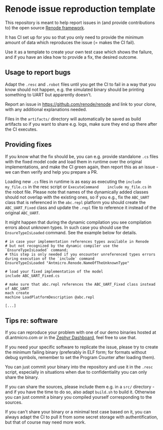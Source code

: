 # Renode issue reproduction template

This repository is meant to help report issues in (and provide contributions to) the open source [Renode framework](https://renode.io).

It has CI set up for you so that you only need to provide the minimum amount of data which reproduces the issue (= makes the CI fail).

Use it as a template to create your own test case which shows the failure, and if you have an idea how to provide a fix, the desired outcome.

## Usage to report bugs

Adapt the `.resc` and `.robot` files until you get the CI to fail in a way that you know should not happen, e.g. the simulated binary should be printing something to UART but apparently doesn't.

Report an issue in https://github.com/renode/renode and link to your clone, with any additional explanations needed.

Files in the `artifacts/` directory will automatically be saved as build artifacts so if you want to share e.g. logs, make sure they end up there after the CI executes.

## Providing fixes

If you know what the fix should be, you can e.g. provide standalone `.cs` files with the fixed model code and load them in runtime over the original implementations, and make the CI green again, then report this as an issue - we can then verify and help you prepare a PR.

Loading new `.cs` files in runtime is as easy as executing the `include my_file.cs` in the resc script or `ExecuteCommand    include my_file.cs` in the robot file. Please note that names of the dynamically added classes should not overlap with the existing ones, so if you e.g., fix the `ABC_UART` class that is referenced in the `abc.repl` platform you should create the `ABC_UART_Fixed` class and update the `.repl` file to reference it instead of the original `ABC_UART`.

It might happen that during the dynamic compilation you see compilation errors about unknown types. In such case you should use the `EnsureTypeIsLoaded` command. See the example below for details.

```
# in case your implementation references types available in Renode 
# but not recognized by the dynamic compiler use the `EnsureTypeIsLoaded` command;
# this step is only needed if you encounter unreferenced types errors during execution of the `include` command
EnsureTypeIsLoaded "Antmicro.Renode.NameOfTheUnknownType"

# load your fixed implementation of the model
include ABC_UART_Fixed.cs

# make sure that abc.repl references the ABC_UART_Fixed class instead of ABC_UART
mach create
machine LoadPlatformDescription @abc.repl

[...]
```

## Tips re: software

If you can reproduce your problem with one of our demo binaries hosted at dl.antmicro.com or in the [Zephyr Dashboard](https://zephyr-dashboard.renode.io/), feel free to use that.

If you need your specific software to replicate the issue, please try to create the minimum failing binary (preferably in ELF form; for formats without debug symbols, remember to set the Program Counter after loading them).

You can just commit your binary into the repository and use it in the `.resc` script, especially in situations when due to confidentiality you can only share the binary.

If you can share the sources, please include them e.g. in a `src/` directory - and if you have the time to do so, also adapt `build.sh` to build it.
Otherwise you can just commit a binary you compiled yourself corresponding to the sources.

If you can't share your binary or a minimal test case based on it, you can always adapt the CI to pull it from some secret storage with authentification, but that of course may need more work.
